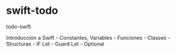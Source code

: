 # swift-todo
todo-swift


Introducción a Swift - Constantes, Variables - Funciones - Classes - Structuras - IF Let - Guard Let - Optional
